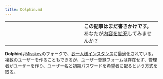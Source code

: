 ```yaml
---
title: Dolphin.md
---
```

<div>

<table>
<colgroup>
<col style="width: 50%" />
<col style="width: 50%" />
</colgroup>
<tbody>
<tr class="odd">
<td></td>
<td><strong>この記事はまだ書きかけです。</strong>
<div>
あなたが<a href="https://ja.mstdn.wiki/Dolphin&amp;action=edit" rel="nofollow">内容を拡充</a>してみませんか？
</div></td>
</tr>
</tbody>
</table>

**Dolphin**は[Misskey](/Misskey "Misskey")のフォークで、[お一人様インスタンス](/%E3%81%8A%E4%B8%80%E4%BA%BA%E6%A7%98%E3%82%A4%E3%83%B3%E3%82%B9%E3%82%BF%E3%83%B3%E3%82%B9 "お一人様インスタンス")に最適化されている。複数のユーザーを作ることもできるが、ユーザー登録フォームは存在せず、管理者がユーザーを作り、ユーザー名と初期パスワードを希望者に配るという方式を取る。

</div>
